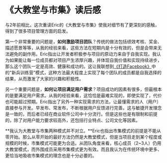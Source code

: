 《大教堂与市集》读后感
====================
与2年前相比，这次重读Eric的《大教堂与市集》使我对细节有了更深刻的感触，得到了很多项目管理方面的启发。

第一个非常重要的问题是，**如何激励项目团队**？传统的做法包括绩效考核、奖金、描述愿景等等，从我的经验来看，这些方法在短期内是十分有效的，但是会带来无法避免的副作用。Eric指出让开发者积极参与项目的原动力来自于自我实现。我认为如果能让每一位成员都对项目产生浓厚兴趣，并体现自我价值和实现持续进步，那么这个团队一定是高效、健康和成功的。这让我联想到[《打造Facebook》](http://www.amazon.cn/%E6%89%93%E9%80%A0Facebook-%E4%BA%B2%E5%8E%86Facebook%E7%88%86%E5%8F%91%E7%9A%845%E5%B9%B4-%E7%8E%8B%E6%B7%AE/dp/B00ANI5YXW/ref=sr_1_1?ie=UTF8&qid=1371713282&sr=8-1&keywords=%E6%89%93%E9%80%A0facebook)中的"新兵训练营"模式，这种方法最大程度上实现了每个团队的成员都是自我选择的结果，从而激发了大家的兴趣和积极性。
     
另一个重要问题是，**如何让项目满足用户需求**？项目成功的因素有很多，但最根本的是要满足用户需求。从我的经验来看，这恰恰是最难实现的，即使实现了，代价也可能超过预期。Eric指出了另外一种实现需求的方法，让最懂需求的人（用户）直接参与开发。早发布、常发布，不断根据用户反馈进行完善。这与敏捷开发理念是一致的，而后者已经在商业软件公司中十分流行。但是这些也是有限制和前提的，除了对用户能力要求较高外，还包括行业特点、公司文化等因素。
     
**我认为大教堂与市集两种模式并不对立。**Eric也指出市集模式的前提是不能从零开始。那么从零开始的最好方法仍然是大教堂模式，但是当项目走到某个程度或规模的时候，市集模式可能更为合适。从团队角度来看，核心成员（2~3人）仍用大教堂模式，而外围成员采用市集模式更为有效。而且我认为在传统环境中更多、更恰当地吸收市集模式的理念也是十分必要的。
